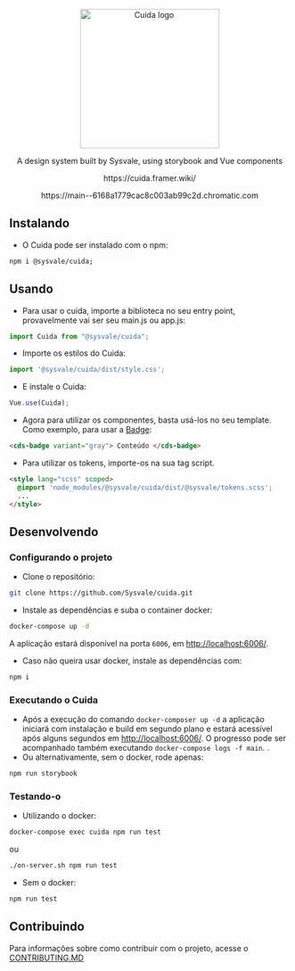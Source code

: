 <p align="center">
  <a href="https://sysvale.github.io/cuida">
    <img src="https://framerusercontent.com/images/xz7CrU73qctPY2Vm79XMnTAVM.svg" alt="Cuida logo" width="250" />
  </a>
</p>

<div align="center">
  <p align="center">A design system built by Sysvale, using storybook and Vue components</p>
  <p align="center">https://cuida.framer.wiki/</p>
  <p align="center">https://main--6168a1779cac8c003ab99c2d.chromatic.com</p>
</div>

## Instalando

- O Cuida pode ser instalado com o npm:

```bash
npm i @sysvale/cuida;
```

## Usando

- Para usar o cuida, importe a biblioteca no seu entry point, provavelmente vai ser seu main.js ou app.js:

```js
import Cuida from "@sysvale/cuida";
```

- Importe os estilos do Cuida:
```js
import '@sysvale/cuida/dist/style.css';
```

- E instale o Cuida:

```js
Vue.use(Cuida);
```

- Agora para utilizar os componentes, basta usá-los no seu template. Como exemplo, para usar a
  [Badge](https://sysvale.github.io/cuida/?path=/docs/componentes-display-badge--badge):

```html
<cds-badge variant="gray"> Conteúdo </cds-badge>
```

- Para utilizar os tokens, importe-os na sua tag script.

```html
<style lang="scss" scoped>
  @import 'node_modules/@sysvale/cuida/dist/@sysvale/tokens.scss';
  ...
</style>
```

## Desenvolvendo

### Configurando o projeto

- Clone o repositório:

```bash
git clone https://github.com/Sysvale/cuida.git
```

- Instale as dependências e suba o container docker:

```bash
docker-compose up -d
```

A aplicação estará disponível na porta `6006`, em [http://localhost:6006/](http://localhost:6006).

- Caso não queira usar docker, instale as dependências com:

```bash
npm i
```

### Executando o Cuida

- Após a execução do comando `docker-composer up -d` a aplicação iniciará com instalação e build em segundo plano e estará acessível após alguns segundos em [http://localhost:6006/](http://localhost:6006). O progresso pode ser acompanhado também executando `docker-compose logs -f main`.
  .
- Ou alternativamente, sem o docker, rode apenas:

```bash
npm run storybook
```

### Testando-o

- Utilizando o docker:

```bash
docker-compose exec cuida npm run test
```

ou

```bash
./on-server.sh npm run test
```

- Sem o docker:

```bash
npm run test
```

## Contribuindo

Para informações sobre como contribuir com o projeto, acesse o [CONTRIBUTING.MD](https://github.com/Sysvale/cuida/blob/main/CONTRIBUTING.md)
